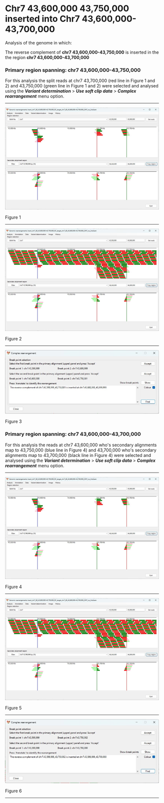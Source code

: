 # Chr7 43,600,000 43,750,000  inserted into Chr7 43,600,000-43,700,000

Analysis of the genome in which: 

The reverse complement of **chr7 43,600,000-43,750,000** is inserted in the the region **chr7 43,600,000-43,700,000**

### Primary region spanning: chr7 43,600,000-43,750,000 

For this analysis the split reads at chr7 43,700,000 (red line in Figure 1 and 2) and 43,750,000 (green line in Figure 1 and 2) were selected and analysed using the ___Variant determination___ > ___Use soft clip data___ > ___Complex rearrangement___ menu option.<hr />

![image](images/insert_chr7_60_43,600,000-43,750,000_RC_target_chr7_60_43,600,000-43,700,000_ONT_no_2nd_1.jpg)

Figure 1

<hr />

![image](images/insert_chr7_60_43,600,000-43,750,000_RC_target_chr7_60_43,600,000-43,700,000_ONT_no_2nd_1_all.jpg)

Figure 2

<hr />

![image](images/insert_chr7_60_43,600,000-43,750,000_RC_target_chr7_60_43,600,000-43,700,000_ONT_no_2nd_1_results.jpg)

Figure 3

### Primary region spanning: chr7 43,600,000-43,700,000 

For this analysis the reads at chr7 43,600,000 who's secondary alignments map to 43,750,000 (blue line in Figure 4) and 43,700,000 who's secondary alignments map to 43,700,000 (black line in Figure 4) were selected and analysed using the ___Variant determination___ > ___Use soft clip data___ > ___Complex rearrangement___ menu option.<hr />

![image](images/insert_chr7_60_43,600,000-43,750,000_RC_target_chr7_60_43,600,000-43,700,000_ONT_no_2nd_2.jpg)

Figure 4

<hr />

![image](images/insert_chr7_60_43,600,000-43,750,000_RC_target_chr7_60_43,600,000-43,700,000_ONT_no_2nd_2_all.jpg)

Figure 5

<hr />

![image](images/insert_chr7_60_43,600,000-43,750,000_RC_target_chr7_60_43,600,000-43,700,000_ONT_no_2nd_2_results.jpg)

Figure 6

<hr />
